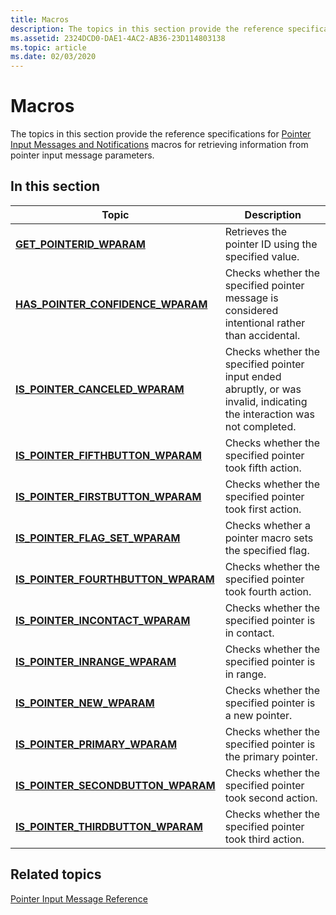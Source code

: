 ```yaml
---
title: Macros
description: The topics in this section provide the reference specifications for Pointer Input Messages and Notifications macros for retrieving information from pointer input message parameters.
ms.assetid: 2324DCD0-DAE1-4AC2-AB36-23D114803138
ms.topic: article
ms.date: 02/03/2020
---
```


# Macros

The topics in this section provide the reference specifications for [Pointer Input Messages and Notifications](messages-and-notifications-portal.md) macros for retrieving information from pointer input message parameters.

## In this section



| Topic                                                                                  | Description                                                                                                                         |
|----------------------------------------------------------------------------------------|-------------------------------------------------------------------------------------------------------------------------------------|
| [**GET_POINTERID_WPARAM**](/previous-versions/windows/desktop/api)<br/>                      | Retrieves the pointer ID using the specified value. <br/>                                                                     |
| [**HAS_POINTER_CONFIDENCE_WPARAM**](/previous-versions/windows/desktop/api)<br/>   | Checks whether the specified pointer message is considered intentional rather than accidental.<br/>                           |
| [**IS_POINTER_CANCELED_WPARAM**](/previous-versions/windows/desktop/api)<br/>         | Checks whether the specified pointer input ended abruptly, or was invalid, indicating the interaction was not completed.<br/> |
| [**IS_POINTER_FIFTHBUTTON_WPARAM**](/previous-versions/windows/desktop/api)<br/>   | Checks whether the specified pointer took fifth action. <br/>                                                                 |
| [**IS_POINTER_FIRSTBUTTON_WPARAM**](/previous-versions/windows/desktop/api)<br/>   | Checks whether the specified pointer took first action.<br/>                                                                  |
| [**IS_POINTER_FLAG_SET_WPARAM**](/previous-versions/windows/desktop/api)<br/>        | Checks whether a pointer macro sets the specified flag. <br/>                                                                 |
| [**IS_POINTER_FOURTHBUTTON_WPARAM**](/previous-versions/windows/desktop/api)<br/> | Checks whether the specified pointer took fourth action. <br/>                                                                |
| [**IS_POINTER_INCONTACT_WPARAM**](/previous-versions/windows/desktop/api)<br/>       | Checks whether the specified pointer is in contact. <br/>                                                                     |
| [**IS_POINTER_INRANGE_WPARAM**](/previous-versions/windows/desktop/api)<br/>           | Checks whether the specified pointer is in range. <br/>                                                                       |
| [**IS_POINTER_NEW_WPARAM**](/previous-versions/windows/desktop/api)<br/>                   | Checks whether the specified pointer is a new pointer. <br/>                                                                  |
| [**IS_POINTER_PRIMARY_WPARAM**](/previous-versions/windows/desktop/api)<br/>           | Checks whether the specified pointer is the primary pointer. <br/>                                                            |
| [**IS_POINTER_SECONDBUTTON_WPARAM**](/previous-versions/windows/desktop/api)<br/> | Checks whether the specified pointer took second action. <br/>                                                                |
| [**IS_POINTER_THIRDBUTTON_WPARAM**](/previous-versions/windows/desktop/api)<br/>   | Checks whether the specified pointer took third action. <br/>                                                                 |



 

## Related topics

<dl> <dt>

[Pointer Input Message Reference](wmpointer-reference.md)
</dt> </dl>

 

 





